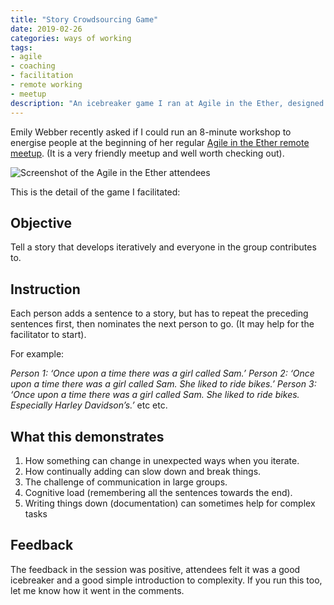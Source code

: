 ```yaml
---
title: "Story Crowdsourcing Game"
date: 2019-02-26
categories: ways of working
tags:
- agile
- coaching
- facilitation
- remote working
- meetup
description: "An icebreaker game I ran at Agile in the Ether, designed to demonstrate cognitive load."
---
```

Emily Webber recently asked if I could run an 8-minute workshop to energise people at the beginning of her regular [Agile in the Ether remote meetup](https://agileintheether.co.uk/). (It is a very friendly meetup and well worth checking out).

![](/images/agile_ether.jpg "Screenshot of the Agile in the Ether attendees")

This is the detail of the game I facilitated:

## Objective

Tell a story that develops iteratively and everyone in the group contributes to.

## Instruction

Each person adds a sentence to a story, but has to repeat the preceding sentences first, then nominates the next person to go. (It may help for the facilitator to start).

For example:

_Person 1: ‘Once upon a time there was a girl called Sam.’_
_Person 2: ‘Once upon a time there was a girl called Sam. She liked to ride bikes.’_
_Person 3: ‘Once upon a time there was a girl called Sam. She liked to ride bikes. Especially Harley Davidson’s.’_
etc etc.

## What this demonstrates

1. How something can change in unexpected ways when you iterate.
2. How continually adding can slow down and break things.
3. The challenge of communication in large groups.
4. Cognitive load (remembering all the sentences towards the end).
5. Writing things down (documentation) can sometimes help for complex tasks

## Feedback

The feedback in the session was positive, attendees felt it was a good icebreaker and a good simple introduction to complexity. If you run this too, let me know how it went in the comments.